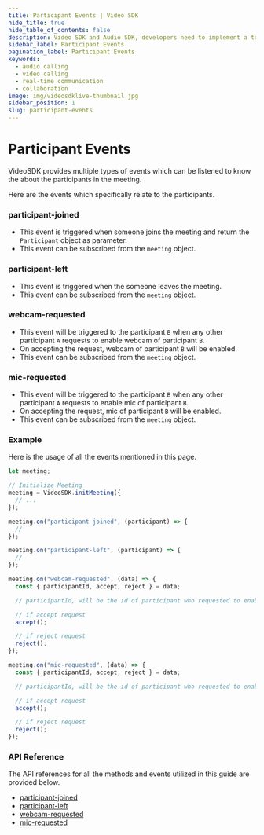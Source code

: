 ```yaml
---
title: Participant Events | Video SDK
hide_title: true
hide_table_of_contents: false
description: Video SDK and Audio SDK, developers need to implement a token server. This requires efforts on both the front-end and backend.
sidebar_label: Participant Events
pagination_label: Participant Events
keywords:
  - audio calling
  - video calling
  - real-time communication
  - collaboration
image: img/videosdklive-thumbnail.jpg
sidebar_position: 1
slug: participant-events
---
```


# Participant Events

VideoSDK provides multiple types of events which can be listened to know the about the participants in the meeting.

Here are the events which specifically relate to the participants.

### participant-joined

- This event is triggered when someone joins the meeting and return the `Participant` object as parameter.
- This event can be subscribed from the `meeting` object.

### participant-left

- This event is triggered when the someone leaves the meeting.
- This event can be subscribed from the `meeting` object.

### webcam-requested

- This event will be triggered to the participant `B` when any other participant `A` requests to enable webcam of participant `B`.
- On accepting the request, webcam of participant `B` will be enabled.
- This event can be subscribed from the `meeting` object.

### mic-requested

- This event will be triggered to the participant `B` when any other participant `A` requests to enable mic of participant `B`.
- On accepting the request, mic of participant `B` will be enabled.
- This event can be subscribed from the `meeting` object.

### Example

Here is the usage of all the events mentioned in this page.

```js
let meeting;

// Initialize Meeting
meeting = VideoSDK.initMeeting({
  // ...
});

meeting.on("participant-joined", (participant) => {
  //
});

meeting.on("participant-left", (participant) => {
  //
});

meeting.on("webcam-requested", (data) => {
  const { participantId, accept, reject } = data;

  // participantId, will be the id of participant who requested to enable webcam

  // if accept request
  accept();

  // if reject request
  reject();
});

meeting.on("mic-requested", (data) => {
  const { participantId, accept, reject } = data;

  // participantId, will be the id of participant who requested to enable webcam

  // if accept request
  accept();

  // if reject request
  reject();
});
```

### API Reference

The API references for all the methods and events utilized in this guide are provided below.

- [participant-joined](/javascript/api/sdk-reference/meeting-class/events#participant-joined)
- [participant-left](/javascript/api/sdk-reference/meeting-class/events#participant-left)
- [webcam-requested](/javascript/api/sdk-reference/meeting-class/events#webcam-requested)
- [mic-requested](/javascript/api/sdk-reference/meeting-class/events#mic-requested)
